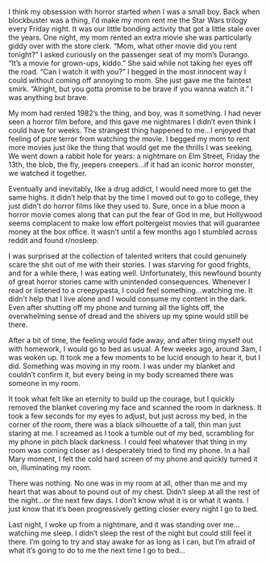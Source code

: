
I think my obsession with horror started when I was a small boy. Back when blockbuster was a thing, I’d make my mom rent me the Star Wars trilogy every Friday night. It was our little bonding activity that got a little stale over the years. One night, my mom rented an extra movie she was particularly giddy over with the store clerk. “Mom, what other movie did you rent tonight?” I asked curiously on the passenger seat of my mom’s Durango. “It’s a movie for grown-ups, kiddo.” She said while not taking her eyes off the road. “Can I watch it with you?” I begged in the most innocent way I could without coming off annoying to mom. She just gave me the faintest smirk. “Alright, but you gotta promise to be brave if you wanna watch it.” I was anything but brave.

My mom had rented 1982’s the thing, and boy, was it something. I had never seen a horror film before, and this gave me nightmares I didn’t even think I could have for weeks. The strangest thing happened to me…I enjoyed that feeling of pure terror from watching the movie. I begged my mom to rent more movies just like the thing that would get me the thrills I was seeking. We went down a rabbit hole for years: a nightmare on Elm Street, Friday the 13th, the blob, the fly, jeepers creepers…if it had an iconic horror monster, we watched it together.

Eventually and inevitably, like a drug addict, I would need more to get the same highs. it didn’t help that by the time I moved out to go to college, they just didn’t do horror films like they used to. Sure, once in a blue moon a horror movie comes along that can put the fear of God in me, but Hollywood seems complacent to make low effort poltergeist movies that will guarantee money at the box office. It wasn’t until a few months ago I stumbled across reddit and found r/nosleep.

I was surprised at the collection of talented writers that could genuinely scare the shit out of me with their stories. I was starving for good frights, and for a while there, I was eating well. Unfortunately, this newfound bounty of great horror stories came with unintended consequences. Whenever I read or listened to a creepypasta, I could feel something…watching me. It didn’t help that I live alone and I would consume my content in the dark. Even after shutting off my phone and turning all the lights off, the overwhelming sense of dread and the shivers up my spine would still be there.

After a bit of time, the feeling would fade away, and after tiring myself out with homework, I would go to bed as usual. A few weeks ago, around 3am, I was woken up. It took me a few moments to be lucid enough to hear it, but I did. Something was moving in my room. I was under my blanket and couldn’t confirm it, but every being in my body screamed there was someone in my room. 

It took what felt like an eternity to build up the courage, but I quickly removed the blanket covering my face and scanned the room in darkness. It took a few seconds for my eyes to adjust, but just across my bed, in the corner of the room, there was a black silhouette of a tall, thin man just staring at me. I screamed as I took a tumble out of my bed, scrambling for my phone in pitch black darkness. I could feel whatever that thing in my room was coming closer as I desperately tried to find my phone. In a hail Mary moment, I felt the cold hard screen of my phone and quickly turned it on, illuminating my room. 

There was nothing. No one was in my room at all, other than me and my heart that was about to pound out of my chest. Didn’t sleep at all the rest of the night…or the next few days. I don’t know what it is or what it wants. I just know that it’s been progressively getting closer every night I go to bed. 

Last night, I woke up from a nightmare, and it was standing over me…watching me sleep. I didn’t sleep the rest of the night but could still feel it there. I’m going to try and stay awake for as long as I can, but I’m afraid of what it’s going to do to me the next time I go to bed…